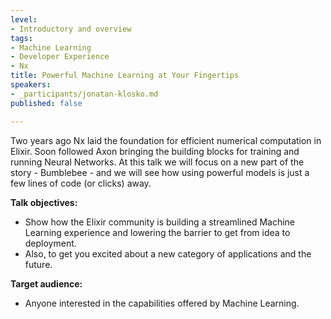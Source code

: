 ```yaml
---
level:
- Introductory and overview
tags:
- Machine Learning
- Developer Experience
- Nx
title: Powerful Machine Learning at Your Fingertips
speakers:
- _participants/jonatan-klosko.md
published: false

---
```

Two years ago Nx laid the foundation for efficient numerical computation in Elixir. Soon followed Axon bringing the building blocks for training and running Neural Networks. At this talk we will focus on a new part of the story - Bumblebee - and we will see how using powerful models is just a few lines of code (or clicks) away.

**Talk objectives:**
* Show how the Elixir community is building a streamlined Machine Learning experience and lowering the barrier to get from idea to deployment.
* Also, to get you excited about a new category of applications and the future.

**Target audience:**
* Anyone interested in the capabilities offered by Machine Learning.